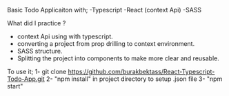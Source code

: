 Basic Todo Applicaiton with;
-Typescript 
-React (context Api)
-SASS

What did I practice ? 
* context Api using with typescript.
* converting a project from prop drilling to context environment.
* SASS structure.
* Splitting the project into components to make more clear and reusable.

              
To use it;
1- git clone https://github.com/burakbektass/React-Typescript-Todo-App.git
2- "npm install" in project directory to setup .json file
3- "npm start" 
